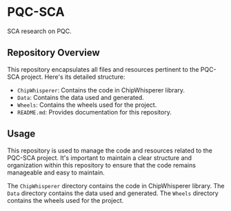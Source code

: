 # PQC-SCA

SCA research on PQC.

## Repository Overview

This repository encapsulates all files and resources pertinent to the PQC-SCA project. Here's its detailed structure:

- `ChipWhisperer`: Contains the code in ChipWhisperer library.
- `Data`: Contains the data used and generated.
- `Wheels`: Contains the wheels used for the project.
- `README.md`: Provides documentation for this repository.

## Usage

This repository is used to manage the code and resources related to the PQC-SCA project. It's important to maintain a clear structure and organization within this repository to ensure that the code remains manageable and easy to maintain.

The `ChipWhisperer` directory contains the code in ChipWhisperer library. The `Data` directory contains the data used and generated. The `Wheels` directory contains the wheels used for the project.
